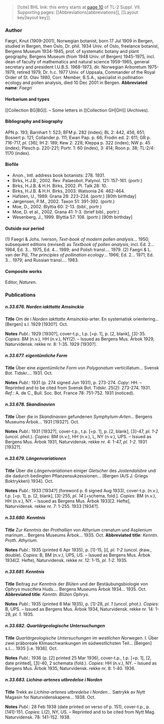 > [!cite] BHL link: this entry starts at [page 10](https://www.biodiversitylibrary.org/page/33259514) of TL-2 Suppl. VII.
> Supporting pages: [[Abbreviations|abbreviations]], [[Layout key|layout key]].

### Author

Fægri, Knut (1909-2001), Norwegian botanist, born 17 Jul 1909 in Bergen, studied in Bergen, then Oslo, Dr. phil. 1934 Univ. of Oslo, freelance botanist, Bergens Museum 1934-1945, prof. of systematic botany and plant geography, Bergens Museum (from 1948 Univ. of Bergen) 1945-1975, incl. dean of faculty of mathematics and natural science 1959-1965, general secretary and president I.U.B.S. 1968-1973, dir. Norwegian Arboretum 1975-1979, retired 1979, Dr. h.c. 1977 Univ. of Uppsala, Commander of the Royal Order of St. Olav 1980, Corr. Member, B.S.A., specialist in pollination ecology and pollen analysis, died 10 Dec 2001 in Bergen. 
**Abbreviated name**: *Faegri*

#### Herbarium and types

[[Collection BG|BG]]. – Some letters in [[Collection GH|GH]] (Archives).

#### Bibliography and biography

APN p. 193; Barnhart 1: 523; BFM p. 282 (index); BL 2: 442, 456, 651; Bossert p. 121; Collander p. 111; Ewan Pap. p. 66; Frodin ed. 2: 611; GR p. 716-717, *pl*. \[36\]; IH 2: 189; Kew 2: 228; Kleppa p. 322 (index); NW p. 45 (index); Plesch p. 220-221; Portr. 1: 60 (index), 3: 414; Roon p. 38; TL-2/4: 1170 (index).

#### Biofile

- Anon., Intl. address book botanists: 278. 1931.
- Birks, H.J.B., 2002. Rev. Palaeobot. Palynol. 121: 157-161. (portr.)
- Birks, H.J.B. & H.H. Birks, 2002. Pl. Talk 28: 10.
- Birks, H.J.B. & H.H. Birks, 2003. Watsonia 24: 462-464.
- Hafsten, U., 1989. Grana 28: 223-224. (portr.) \[80th birthday\]
- Jørgensen, P.M., 2002. Taxon 51: 391-392. (portr.)
- Moe, D., 2002. Blyttia 60: 2-13. (bibl., portr.)
- Moe, D. et al., 2002. Grana 41: 1-3. (brief bibl., portr.)
- Wesenberg, J., 1999. Blyttia 57: 108. (portr.) \[90th birthday\]

#### Outside our period

(1) Faegri & Johs. Iverson, *Text-book of modern pollen analysis*... 1950; subsequent editions (revised) as *Textbook of pollen analysis*, incl. Ed. 2... 1964, Ed. 3... 1975, Ed. 4... 1989; and Polish transl.... 1979.
(2) Faegri & L. van der Pijl, *The principles of pollination ecology*... 1966; Ed. 2... 1971; Ed. 3... 1979; and Russian transl.... 1983.

#### Composite works

Editor, *Naturen*.

### Publications

##### n.33.676. Norden iakttatte Amsinckia

**Title**
Om de i *Norden iakttatte Amsinckia*-arter. En systematisk orientering... \[Bergen\] s.l. 1929 \[1930?\]. Oct.

**Notes**
*Publ*.: 1929 \[1930?\], cover-t.p., t.p. \[=p. 1\], p. \[2, blank\], \[3\]-35. *Copies*: BM (n.v.), HH (n.v.), NY(2). – Issued as Bergens Mus. Årbok 1929, Naturvidensk. rekke nr. 8: 1-35. 1929 \[1930?\].

##### n.33.677. eigentümliche Form

**Title**
Über eine *eigentümliche Form* von *Polygonatum* verticillatum... Svensk Bot. Tidskr.... 1931. Oct.

**Notes**
*Publ*.: 1931 (p. 274 signed Jun 1931), p. 273-274. *Copy*: HH. – Reprinted and to be cited from Svensk Bot. Tidskr. 25(2): 273-274. 1931.
*Ref*.: A. de C., Bull. Soc. Bot. France 78: 751-752. 1931 (noticed).

##### n.33.678. Skandinavien

**Title**
Über die in *Skandinavien* gefundenen *Symphytum-Arten*... Bergens Museums Årbok... 1931 \[1932?\]. Oct.

**Notes**
*Publ*.: 1931 \[1932?\], cover-t.p., t.p. \[=p. 1\], p. \[2, blank\], \[3\]-47, *pl. 1-2* (uncol. phot.).
*Copies*: BM (n.v.), HH (n.v.), L, NY (n.v.), UPS. – Issued as Bergens Mus. Årbok 1931, Naturvidensk. rekke nr. 4: 1-47, *pl. 1-2.* 1931 \[1932?\].

##### n.33.679. Längenvariationen

**Title**
Über die *Längenvariationen* einiger *Gletscher* des *Jostendalsbre* und die dadurch bedingten Pflanzensukzessionen... \[Bergen (A/S J. Griegs Boktrykkeri) 1934\]. Oct.

**Notes**
*Publ*.: 1933 \[1934?\] (foreword p. 6 signed Aug 1933), cover-t.p. (n.v.), t.p. \[=p. 1\], p. \[2, blank\], \[3\]-255, *pl*. *14* \[=schema, fold.\]. *Copies*: BM (n.v.), HH (n.v.), NY. – Issued as Bergens Mus. Årbok 1933\[2. Hefte\], Naturvidensk. rekke nr. 7: 1-255. 1933 \[1934?\].

##### n.33.680. Kenntnis

**Title**
Zur *Kenntnis* der *Prothallien* von *Athyrium* crenatum und Asplenium marinum... Bergens Museums Årbok... 1935. Oct.
**Abbreviated title**: *Kenntn. Proth. Athyrium*.

**Notes**
*Publ*.: 1935 (printed 6 Apr 1935), p. \[1\]-15, \[i\], *pl. 1-2* (uncol. draw., double). *Copies*: B, BM (n.v.), UPS, US. – Issued as Bergens Mus. Årbok 1934(2. Hefte), Naturvidensk. rekke nr. 12: 1-15, *pl. 1-2.* 1935.

##### n.33.681. Kenntnis

**Title**
Beitrag zur *Kenntnis* der *Blüten* und der Bestäubungsbiologie von *Ophrys* muscifera Huds.... Bergens Museums Årbok 1934... 1935. Oct.
**Abbreviated title**: *Kenntn. Blüten Ophrys*.

**Notes**
*Publ*.: 1935 (printed 8 Mai 1935), p. \[1\]-28, *pl. 1* (uncol. phot.). *Copies*: B, UPS. – Issued as Bergens Mus. Årbok 1934, Naturvidensk. rekke nr. 14: 1-28, *pl. 1.* 1935.

##### n.33.682. Quartärgeologische Untersuchungen

**Title**
*Quartärgeologische Untersuchungen* im *westlichen Norwegen*. I. Über zwei präboreale Klimaschwankungen im südwestlichsten Teil... \[Bergen\] s.l.... 1935 \[i.e. 1936\]. Oct.

**Notes**
*Publ*.: 1936 (p. \[2\] printed 25 Mar 1936), cover-t.p., t.p. \[=p. 1\], \[2, date printed\], \[3\]-40, 2 schemata (fold.). *Copies*: HH (n.v.), NY. – Issued as Bergens Mus. Årbok 1935, Naturvidensk. rekke nr. 8: 1-40. 1936.

##### n.33.683. Lichina-artenes utbredelse i Norden

**Title**
Trekk av *Lichina-artenes utbredelse i Norden*... Sætrykk av Nytt Magasin for Naturvidenskapene... 1938. Oct.

**Notes**
*Publ*.: 28 Feb 1938 (date printed on verso of p. 151), cover-t.p., p. \[141\]-151. *Copies*: L(2), NY, US. – Reprinted and to be cited from Nytt Mag. Naturvidensk. 78: 141-152. 1938.

